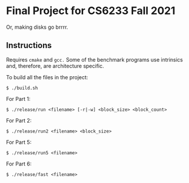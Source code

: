 # Final Project for CS6233 Fall 2021

Or, making disks go brrrr.

## Instructions

Requires `cmake` and `gcc.` Some of the benchmark programs use intrinsics and, therefore, are architecture specific.

To build all the files in the project:
```shell
$ ./build.sh
```

For Part 1:
```shell
$ ./release/run <filename> [-r|-w] <block_size> <block_count>
```

For Part 2:
```shell
$ ./release/run2 <filename> <block_size>
```

For Part 5:
```shell
$ ./release/run5 <filename>
```

For Part 6:
```shell
$ ./release/fast <filename>
```